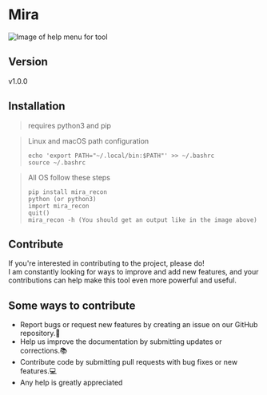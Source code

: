 # Mira

![Image of help menu for tool](https://github.com/HaldenLF/mira-recon/blob/main/mira_recon.png)

## Version
v1.0.0

## Installation
> requires python3 and pip

> Linux and macOS path configuration
> ```
> echo 'export PATH="~/.local/bin:$PATH"' >> ~/.bashrc
> source ~/.bashrc
> ```

> All OS follow these steps
> ```
> pip install mira_recon
> python (or python3)
> import mira_recon
> quit()
> mira_recon -h (You should get an output like in the image above)
> ```

## Contribute
If you're interested in contributing to the project, please do! <br />
I am constantly looking for ways to improve and add new features, and your contributions can help make this tool even more powerful and useful.<br />

## Some ways to contribute
* Report bugs or request new features by creating an issue on our GitHub repository.🐛
* Help us improve the documentation by submitting updates or corrections.📚
* Contribute code by submitting pull requests with bug fixes or new features.💻
* Any help is greatly appreciated
